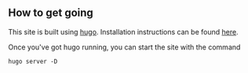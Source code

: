 ## How to get going

This site is built using [hugo](https://gohugo.io).  Installation instructions can be found [here](https://gohugo.io/getting-started/installing/).

Once you've got hugo running, you can start the site with the command

```
hugo server -D
```
